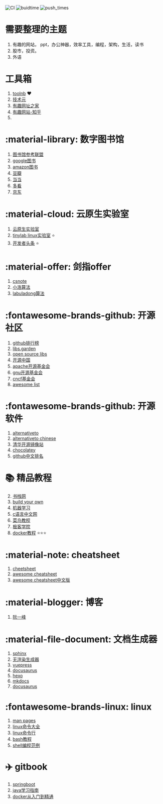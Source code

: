 ![CI](https://github.com/yunwan1x/my-document/actions/workflows/documentation.yml/badge.svg) ![buidtime](https://img.shields.io/badge/build_time-09/12_12:59:31-519dd9.svg) ![push_times](https://img.shields.io/badge/push_times-192-orange.svg)


# 需要整理的主题

1. 有趣的网站， ppt，办公神器，效率工具，编程，架构，生活，读书
2. 股市，投资。
3. 外语

# 工具箱

1. [toolnb](http://www.toolnb.com/tools/logo.html?no_https) ❤️
2. [技术元](http://51otech.com/index)
3. [有趣网址之家](https://youquhome.com/)
4. [有趣网站-知乎](https://www.zhihu.com/question/19595234)
5.

# :material-library: 数字图书馆

1. [图书馆参考联盟](http://www.ucdrs.superlib.net/)
2. [google图书](https://books.google.com/)
3. [amazon图书](https://www.amazon.cn/s?k=linux&dc&__mk_zh_CN=%E4%BA%9A%E9%A9%AC%E9%80%8A%E7%BD%91%E7%AB%99&qid=1603986376&ref=sr_ex_n_0)
4. [豆瓣](https://book.douban.com/)
5. [当当](http://book.dangdang.com/)
6. [多看](https://www.duokan.com/list/6-1)
7. [京东](https://channel.jd.com/1713-3287.html)

# :material-cloud: 云原生实验室

1. [云原生实验室](https://mp.weixin.qq.com/s/gL8lczips-VjZBM0cy109g)
2. [tinylab linux实验室](http://tinylab.org/) ⭐️
3. [开发者头条](https://toutiao.io/posts/hot/7) :star:

# :material-offer: 剑指offer

1. [csnote](https://www.cyc2018.xyz/)
2. [小浩算法](https://github.com/geekxh/hello-algorithm)
3. [labuladong算法](https://github.com/labuladong/fucking-algorithm)

# :fontawesome-brands-github: 开源社区

1. [github排行榜](https://www.githubs.cn/top)
2. [libs.garden](https://libs.garden/)
3. [open source libs](https://opensourcelibs.com/)
4. [开源中国](https://www.oschina.net/project)
5. [apache开源基金会](https://www.apache.org/)
6. [gnu开源基金会](https://www.gnu.org/software/software.zh-cn.html)
7. [cncf基金会](https://www.cncf.io/projects/)
8. [awesome list](https://github.com/sindresorhus/awesome#programming-languages)

# :fontawesome-brands-github: 开源软件

1. [alternativeto](https://alternativeto.net/)
2. [alternativeto chinese](https://zh.altapps.net/)
3. [清华开源镜像站](https://mirrors.tuna.tsinghua.edu.cn/)
4. [chocolatey](https://chocolatey.org/)
5. [github中文排名](https://github.com/kon9chunkit/GitHub-Chinese-Top-Charts)

# :books: 精品教程

2. [书栈网](https://www.bookstack.cn/)
3. [build your own](https://github.com/danistefanovic/build-your-own-x)
4. [机器学习](https://github.com/d2l-ai/d2l-zh)
5. [c语言中文网](http://c.biancheng.net/)
6. [菜鸟教程](https://www.runoob.com/)
7. [极客学院](https://wiki.jikexueyuan.com/)
8. [docker教程](https://yeasy.gitbook.io/docker_practice/) ⭐️⭐️⭐️

# :material-note: cheatsheet

1. [cheetsheet](https://cheatography.com/)
2. [awesome cheatsheet](https://github.com/LeCoupa/awesome-cheatsheets)
3. [awesome cheatsheet中文版](https://github.com/yunwan1x/awesome-cheatsheets)

# :material-blogger: 博客

1. [阮一峰](https://www.ruanyifeng.com/blog/archives.html)

# :material-file-document: 文档生成器

1. [sphinx](https://iridescent.ink/HowToMakeDocs/Basic/intro.html)
2. [无渲染生成器](https://docsify.js.org/#/)
3. [vuepress](https://vuepress.vuejs.org/zh/guide/#%E5%AE%83%E6%98%AF%E5%A6%82%E4%BD%95%E5%B7%A5%E4%BD%9C%E7%9A%84)
4. [docusaurus](https://www.docusaurus.cn/docs)
5. [hexo](https://hexo.io/zh-cn/docs/)
6. [mkdocs](https://www.mkdocs.org/)
7. [docusaurus](https://www.docusaurus.cn/)

# :fontawesome-brands-linux:  linux

1. [man pages](https://linux.die.net/)
2. [linux命令大全](https://wangchujiang.com/linux-command/#!kw=sed)
3. [linux命令行](https://linuxtools-rst.readthedocs.io/zh_CN/latest/base/index.html)
4. [bash教程](https://wangdoc.com/bash/intro.html)
5. [shell编程范例](https://tinylab-1.gitbook.io/shellbook/)

# ✈️ gitbook

1. [springboot](https://jack80342.gitbook.io/spring-boot/iv.-spring-boot-features)
2. [java学习指南](https://yunlzheng.gitbook.io/prometheus-book/)
3. [docker从入门到精通](https://yeasy.gitbook.io/docker_practice/)
